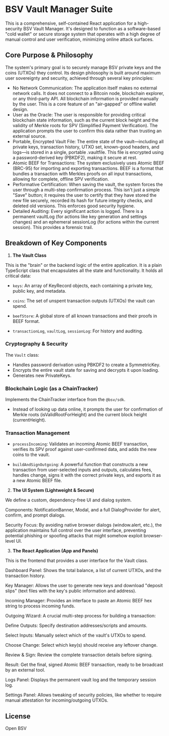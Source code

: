 # BSV Vault Manager Suite

This is a comprehensive, self-contained React application for a high-security BSV Vault Manager. It's designed to function as a software-based "cold wallet" or secure storage system that operates with a high degree of manual control and user verification, minimizing online attack surfaces.

## Core Purpose & Philosophy

The system's primary goal is to securely manage BSV private keys and the coins (UTXOs) they control. Its design philosophy is built around maximum user sovereignty and security, achieved through several key principles:

- No Network Communication: The application itself makes no external network calls. It does not connect to a Bitcoin node, blockchain explorer, or any third-party API. All blockchain information is provided manually by the user. This is a core feature of an "air-gapped" or offline wallet design.
- User as the Oracle: The user is responsible for providing critical blockchain state information, such as the current block height and the validity of Merkle roots for SPV (Simplified Payment Verification). The application prompts the user to confirm this data rather than trusting an external source.
- Portable, Encrypted Vault File: The entire state of the vault—including all private keys, transaction history, UTXO set, known-good headers, and logs—is stored in a single, portable .vaultfile. This file is encrypted using a password-derived key (PBKDF2), making it secure at rest.
- Atomic BEEF for Transactions: The system exclusively uses Atomic BEEF (BRC-95) for importing and exporting transactions. BEEF is a format that bundles a transaction with Merkles proofs on all input transactions, allowing for complete, offline SPV verification.
- Performative Certification: When saving the vault, the system forces the user through a multi-step confirmation process. This isn't just a simple "Save" button; it requires the user to certify that they have stored the new file securely, recorded its hash for future integrity checks, and deleted old versions. This enforces good security hygiene.
- Detailed Auditing: Every significant action is logged. There is a permanent vaultLog (for actions like key generation and settings changes) and an ephemeral sessionLog (for actions within the current session). This provides a forensic trail.

## Breakdown of Key Components

1. **The Vault Class**

This is the "brain" or the backend logic of the entire application. It is a plain TypeScript class that encapsulates all the state and functionality. It holds all critical data:

- `keys`: An array of KeyRecord objects, each containing a private key, public key, and metadata.

- `coins`: The set of unspent transaction outputs (UTXOs) the vault can spend.

- `beefStore`: A global store of all known transactions and their proofs in BEEF format.

- `transactionLog`, `vaultLog`, `sessionLog`: For history and auditing.

### Cryptography & Security

The `Vault` class:

- Handles password derivation using PBKDF2 to create a SymmetricKey.
- Encrypts the entire vault state for saving and decrypts it upon loading.
- Generates new PrivateKeys.

### Blockchain Logic (as a ChainTracker)

Implements the ChainTracker interface from the `@bsv/sdk`.

- Instead of looking up data online, it prompts the user for confirmation of Merkle roots (isValidRootForHeight) and the current block height (currentHeight).

### Transaction Management

- `processIncoming`: Validates an incoming Atomic BEEF transaction, verifies its SPV proof against user-confirmed data, and adds the new coins to the vault.

- `buildAndSignOutgoing`: A powerful function that constructs a new transaction from user-selected inputs and outputs, calculates fees, handles change, signs it with the correct private keys, and exports it as a new Atomic BEEF file.

2. **The UI System (Lightweight & Secure)**

We define a custom, dependency-free UI and dialog system.

Components: NotificationBanner, Modal, and a full DialogProvider for alert, confirm, and prompt dialogs.

Security Focus: By avoiding native browser dialogs (window.alert, etc.), the application maintains full control over the user interface, preventing potential phishing or spoofing attacks that might somehow exploit browser-level UI.

3. **The React Application (App and Panels)**

This is the frontend that provides a user interface for the Vault class.

Dashboard Panel: Shows the total balance, a list of current UTXOs, and the transaction history.

Key Manager: Allows the user to generate new keys and download "deposit slips" (text files with the key's public information and address).

Incoming Manager: Provides an interface to paste an Atomic BEEF hex string to process incoming funds.

Outgoing Wizard: A crucial multi-step process for building a transaction:

Define Outputs: Specify destination addresses/scripts and amounts.

Select Inputs: Manually select which of the vault's UTXOs to spend.

Choose Change: Select which key(s) should receive any leftover change.

Review & Sign: Review the complete transaction details before signing.

Result: Get the final, signed Atomic BEEF transaction, ready to be broadcast by an external tool.

Logs Panel: Displays the permanent vault log and the temporary session log.

Settings Panel: Allows tweaking of security policies, like whether to require manual attestation for incoming/outgoing UTXOs.

## License

Open BSV